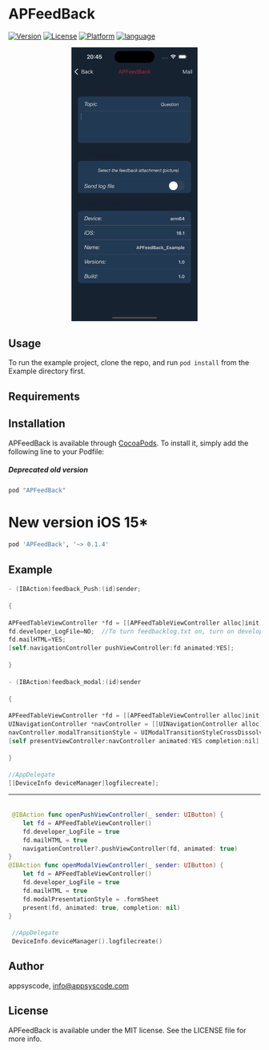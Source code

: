 # APFeedBack

<!--[![CI Status](http://img.shields.io/travis/appsyscode/APFeedBack.svg?style=flat)](https://travis-ci.org/appsyscode/APFeedBack)-->
[![Version](https://img.shields.io/cocoapods/v/APFeedBack.svg?style=flat)](http://cocoapods.org/pods/APFeedBack)
[![License](https://img.shields.io/cocoapods/l/APFeedBack.svg?style=flat)](http://cocoapods.org/pods/APFeedBack)
[![Platform](https://img.shields.io/cocoapods/p/APFeedBack.svg?style=flat)](http://cocoapods.org/pods/APFeedBack)
[![language](https://img.shields.io/badge/Language-Objective%20C-blue.svg)](http://cocoapods.org/pods/APFeedBack)

<p align="center">
<img style="text-align:center" src="APFeedBack.png" width="50%" height="50%">
</p>


## Usage

To run the example project, clone the repo, and run `pod install` from the Example directory first.

## Requirements

## Installation

APFeedBack is available through [CocoaPods](http://cocoapods.org). To install
it, simply add the following line to your Podfile:

##### Deprecated old version
````ruby
pod "APFeedBack"
````
# New version iOS 15*
````ruby
pod 'APFeedBack', '~> 0.1.4'
````
## Example
````objective-c
- (IBAction)feedback_Push:(id)sender;

{

APFeedTableViewController *fd = [[APFeedTableViewController alloc]init];
fd.developer_LogFile=NO;  //To turn feedbacklog.txt on, turn on developer_LogFile = YES
fd.mailHTML=YES;
[self.navigationController pushViewController:fd animated:YES];

}

- (IBAction)feedback_modal:(id)sender

{

APFeedTableViewController *fd = [[APFeedTableViewController alloc]init];
UINavigationController *navController = [[UINavigationController alloc] initWithRootViewController:fd];
navController.modalTransitionStyle = UIModalTransitionStyleCrossDissolve;
[self presentViewController:navController animated:YES completion:nil];

}

//AppDelegate
[[DeviceInfo deviceManager]logfilecreate];

````
---

````Swift

 @IBAction func openPushViewController(_ sender: UIButton) {
	let fd = APFeedTableViewController()
	fd.developer_LogFile = true
	fd.mailHTML = true
	navigationController?.pushViewController(fd, animated: true)
}
@IBAction func openModalViewController(_ sender: UIButton) {
	let fd = APFeedTableViewController()
	fd.developer_LogFile = true
	fd.mailHTML = true
	fd.modalPresentationStyle = .formSheet
	present(fd, animated: true, completion: nil)
}

 //AppDelegate
 DeviceInfo.deviceManager().logfilecreate()
````


[img0]:APFeedBack1.png
[img1]:APFeedBack2.png
[img2]:APFeedBack3.png


## Author

appsyscode, info@appsyscode.com

## License

APFeedBack is available under the MIT license. See the LICENSE file for more info.
